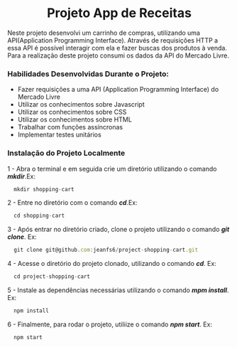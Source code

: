<h1 align="center">Projeto App de Receitas</h1>

Neste projeto desenvolvi um carrinho de compras, utilizando uma API(Application Programming Interface). Através de requisições HTTP a essa API é possível interagir com ela e fazer buscas dos produtos à venda. Para a realização deste projeto consumi os dados da API do Mercado Livre.

### Habilidades Desenvolvidas Durante o Projeto:

- Fazer requisições a uma API (Application Programming Interface) do Mercado Livre
- Utilizar os conhecimentos sobre Javascript
- Utilizar os conhecimentos sobre CSS
- Utilizar os conhecimentos sobre HTML
- Trabalhar com funções assíncronas
- Implementar testes unitários


### Instalação do Projeto Localmente

1 - Abra o terminal e em seguida crie um diretório utilizando o comando ***mkdir***.Ex:
```javascript
  mkdir shopping-cart
```
2 - Entre no diretório com o comando ***cd***.Ex:
```javascript
  cd shopping-cart
```
3 - Após entrar no diretório criado, clone o projeto utilizando o comando ***git clone***. Ex:
```javascript
  git clone git@github.com:jeanfs6/project-shopping-cart.git
```

4 - Acesse o diretório do projeto clonado, utilizando o comando ***cd***. Ex:
```javascript
  cd project-shopping-cart
```
5 - Instale as dependências necessárias utilizando o comando ***mpm install***. Ex:
```javascript
  npm install
  ```
6 - Finalmente, para rodar o projeto,  utiliize o comando ***npm start***. Ex:
```javascript
  npm start
  ```





